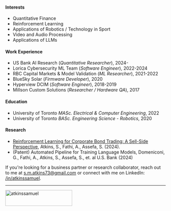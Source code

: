 #### Interests

- Quantitative Finance
- Reinforcement Learning
- Applications of Robotics / Technology in Sport
- Video and Audio Processing
- Applications of LLMs

#### Work Experience

- US Bank AI Research (*Quantitative Researcher*), 2024-
- Lorica Cybersecurity ML Team (*Software Engineer*), 2022-2024
- RBC Capital Markets & Model Validation (*ML Researcher*), 2021-2022
- BlueSky Solar (*Firmware Developer*),  2020
- Hyperview DCIM (*Software Engineer*), 2018-2019
- Millson Custom Solutions (*Researcher / Hardware QA*), 2017

#### Education

- University of Toronto *MASc. Electrical & Computer Engineering*, 2022
- University of Toronto *BASc. Engineering Science - Robotics*, 2020

#### Research

- [Reinforcement Learning for Corporate Bond Trading: A Sell-Side Perspective](https://arxiv.org/abs/2406.12983), Atkins, S., Fathi, A., Assefa, S. (2024). 
- (Patent) Automated Pipeline for Training Language Models, Domeniconi, G., Fathi, A., Atkins, S., Assefa, S., et. al U.S. Bank (2024)

If you're looking for a business partner or research collaborator, reach out to me at [s.m.atkins73@gmail.com](mailto:s.m.atkins73@gmail.com) or connect with me on LinkedIn: [/in/atkinssamuel](https://www.linkedin.com/in/atkinssamuel/). 

<hr>

<p><a href="https://www.buymeacoffee.com/atkinssamuel"> <img align="left" src="https://cdn.buymeacoffee.com/buttons/v2/default-yellow.png" height="50" width="210" alt="atkinssamuel" /></a></p><br><br>
